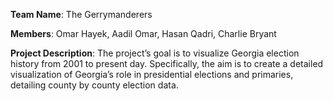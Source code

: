 **Team Name**:  The Gerrymanderers

**Members**: Omar Hayek, Aadil Omar, Hasan Qadri, Charlie Bryant

**Project Description**: The project’s goal is to visualize Georgia election history from 2001 to present day. Specifically, the aim is to create a detailed visualization of Georgia’s role in presidential elections and primaries, detailing county by county election data.


